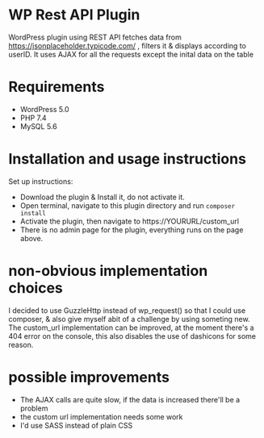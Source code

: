 # WP Rest API Plugin
 WordPress plugin using REST API fetches data from https://jsonplaceholder.typicode.com/ , filters it & displays according to userID. It uses AJAX for all the requests except the inital data on the table
 
# Requirements
- WordPress 5.0
- PHP 7.4
- MySQL 5.6

# Installation and usage instructions
Set up instructions:
- Download the plugin & Install it, do not activate it.
- Open terminal, navigate to this plugin directory and run `composer install`
- Activate the plugin, then navigate to https://YOURURL/custom_url
- There is no admin page for the plugin, everything runs on the page above.

# non-obvious implementation choices
I decided to use GuzzleHttp instead of wp_request() so that I could use composer, & also give myself abit of a challenge by using someting new.
The custom_url implementation can be improved, at the moment there's a 404 error on the console, this also disables the use of dashicons for some reason.

# possible improvements
- The AJAX calls are quite slow, if the data is increased there'll be a problem
- the custom url implementation needs some work
- I'd use SASS instead of plain CSS 
